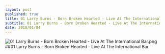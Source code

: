 ```yaml
---
layout: post
published: true
title: 01 Larry Burns - Born Broken Hearted - Live At The International Bar
subtitle: 01 Larry Burns - Born Broken Hearted - Live At The International Bar
date: 2018/01/04
---
```

![01 Larry Burns - Born Broken Hearted - Live At The International Bar.png]({{site.baseurl}}/img/01%20Larry%20Burns%20-%20Born%20Broken%20Hearted%20-%20Live%20At%20The%20International%20Bar.png)
##01 Larry Burns - Born Broken Hearted - Live At The International Bar


